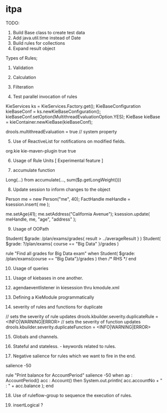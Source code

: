 # itpa


TODO:

1. Build Base class to create test data
2. Add java.util.time instead of Date
3. Build rules for collections
4. Expand result object

Types of Rules;

1. Validation
2. Calculation
3. Filteration



5. Test parallel invocation of rules

KieServices ks = KieServices.Factory.get();
KieBaseConfiguration kieBaseConf = ks.newKieBaseConfiguration();
kieBaseConf.setOption(MultithreadEvaluationOption.YES);
KieBase kieBase = kieContainer.newKieBase(kieBaseConf);

drools.multithreadEvaluation = true // system property


5. Use of ReactiveList for notifications on modified fields.

<groupId>org.kie</groupId>
<artifactId>kie-maven-plugin</artifactId>
<extensions>true</extensions>
<configuration>
    <instrument-enabled>true</instrument-enabled> 
</configuration>

6. Usage of Rule Units [ Experimental feature ]

7. accumulate function

Long(...) from accumulate(..., sum($p.getLongWeight()))

8. Update session to inform changes to the object

Person me = new Person("me", 40);
FactHandle meHandle = ksession.insert( me );

me.setAge(41);
me.setAddress("California Avenue");
ksession.update( meHandle, me, "age", "address" );


9. Usage of OOPath 



Student( $grade: /plan/exams/grades{ result > ../averageResult } )
Student( $grade: ?/plan/exams{ course == "Big Data" }/grades )

rule "Find all grades for Big Data exam" when
    Student( $grade: /plan/exams{course == "Big Data"}/grades )
then /* RHS */ end

10. Usage of queries

11. Usage of kiebases in one another.

12. agendaeventlistener in kiesession thru kmodule.xml

13. Defining a KieModule programmatically

14. severity of rules and functions for duplicate

// sets the severity of rule updates
drools.kbuilder.severity.duplicateRule = <INFO|WARNING|ERROR>
// sets the severity of function updates
drools.kbuilder.severity.duplicateFunction = <INFO|WARNING|ERROR>


15. Globals and channels.



16. Stateful and stateless. - keywords related to rules.


17. Negative salience for rules which we want to fire in the end.

salience -50

rule "Print balance for AccountPeriod"
        salience -50
    when
        ap : AccountPeriod()
        acc : Account()
    then
        System.out.println( acc.accountNo + " : " + acc.balance );
end


18. Use of ruleflow-group to sequence the execution of rules.

19. insertLogical ?





